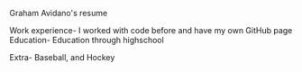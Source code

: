 Graham Avidano's resume

Work experience-
I worked with code before and have my own GitHub page
Education-
Education through highschool

Extra-
Baseball, and Hockey
